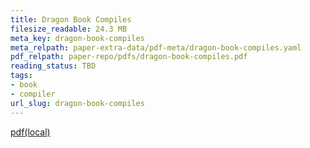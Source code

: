 ```yaml
---
title: Dragon Book Compiles
filesize_readable: 24.3 MB
meta_key: dragon-book-compiles
meta_relpath: paper-extra-data/pdf-meta/dragon-book-compiles.yaml
pdf_relpath: paper-repo/pdfs/dragon-book-compiles.pdf
reading_status: TBD
tags:
- book
- compiler
url_slug: dragon-book-compiles
---
```


[pdf(local)](../../paper-repo/pdfs/dragon-book-compiles.pdf)
